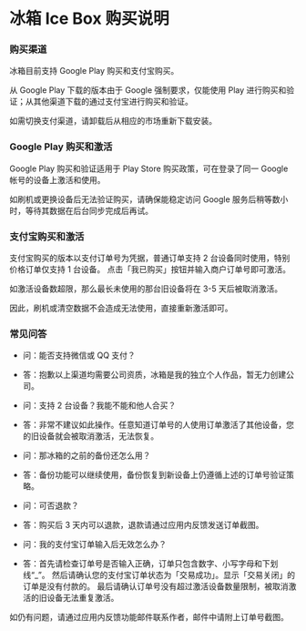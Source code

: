 # 冰箱 Ice Box 购买说明

### 购买渠道

冰箱目前支持 Google Play 购买和支付宝购买。

从 Google Play 下载的版本由于 Google 强制要求，仅能使用 Play 进行购买和验证；从其他渠道下载的通过支付宝进行购买和验证。

如需切换支付渠道，请卸载后从相应的市场重新下载安装。

### Google Play 购买和激活

Google Play 购买和验证适用于 Play Store 购买政策，可在登录了同一 Google 帐号的设备上激活和使用。

如刷机或更换设备后无法验证购买，请确保能稳定访问 Google 服务后稍等数小时，等待其数据在后台同步完成后再试。

### 支付宝购买和激活

支付宝购买的版本以支付订单号为凭据，普通订单支持 2 台设备同时使用，特别价格订单仅支持 1 台设备。
点击「我已购买」按钮并输入商户订单号即可激活。

如激活设备数超限，那么最长未使用的那台旧设备将在 3-5 天后被取消激活。

因此，刷机或清空数据不会造成无法使用，直接重新激活即可。

### 常见问答

- 问：能否支持微信或 QQ 支付？
- 答：抱歉以上渠道均需要公司资质，冰箱是我的独立个人作品，暂无力创建公司。

- 问：支持 2 台设备？我能不能和他人合买？
- 答：非常不建议如此操作。任意知道订单号的人使用订单激活了其他设备，您的旧设备就会被取消激活，无法恢复。

- 问：那冰箱的之前的备份还怎么用？
- 答：备份功能可以继续使用，备份恢复到新设备上仍遵循上述的订单号验证策略。

- 问：可否退款？
- 答：购买后 3 天内可以退款，退款请通过应用内反馈发送订单截图。

- 问：我的支付宝订单输入后无效怎么办？
- 答：首先请检查订单号是否输入正确，订单只包含数字、小写字母和下划线“_”。
然后请确认您的支付宝订单状态为「交易成功」。显示「交易关闭」的订单是没有付款的。
最后请确认订单号没有超过激活设备数量限制，被取消激活的旧设备无法重复激活。

如仍有问题，请通过应用内反馈功能邮件联系作者，邮件中请附上订单号截图。

